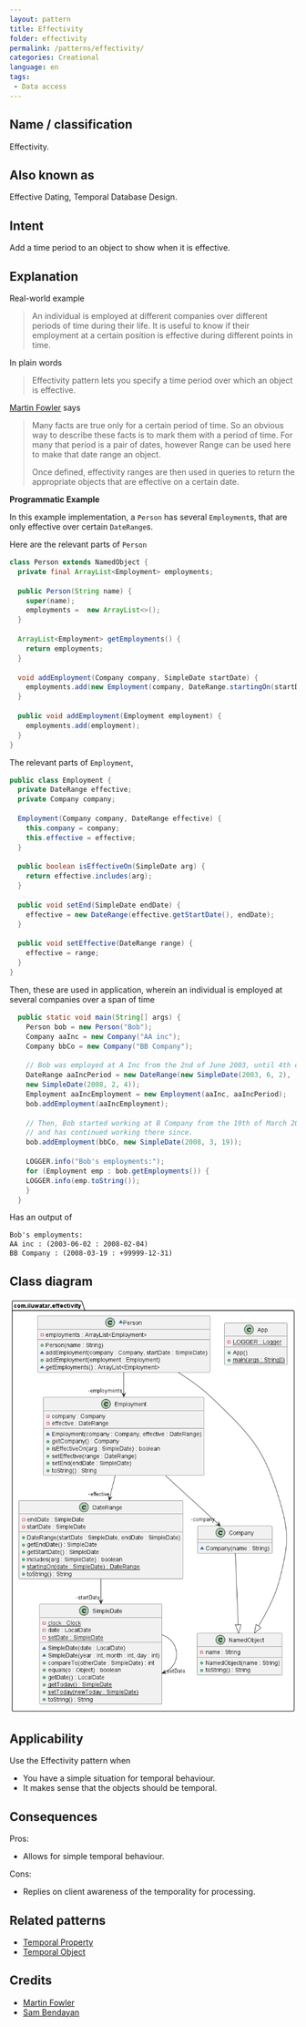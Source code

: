 ```yaml
--- 
layout: pattern
title: Effectivity
folder: effectivity
permalink: /patterns/effectivity/
categories: Creational
language: en 
tags:
 - Data access
---
```


## Name / classification

Effectivity.

## Also known as

Effective Dating, Temporal Database Design.

## Intent

Add a time period to an object to show when it is effective.

## Explanation

Real-world example

> An individual is employed at different companies over different periods of time during their 
> life. It is useful to know if their employment at a certain position is effective during 
> different points in time.

In plain words

> Effectivity pattern lets you specify a time period over which an object is effective.

[Martin Fowler](https://martinfowler.com/eaaDev/Effectivity.html) says
> Many facts are true only for a certain period of time. So an obvious way to describe these 
> facts is to mark them with a period of time. For many that period is a pair of dates, however 
> Range can be used here to make that date range an object.
>
>Once defined, effectivity ranges are then used in queries to return the appropriate objects 
> that are effective on a certain date.

**Programmatic Example**

In this example implementation, a `Person` has several `Employment`s, that are only effective over 
certain `DateRange`s. 

Here are the relevant parts of `Person`

```java
class Person extends NamedObject {
  private final ArrayList<Employment> employments;

  public Person(String name) {
    super(name);
    employments =  new ArrayList<>();
  }

  ArrayList<Employment> getEmployments() {
    return employments;
  }

  void addEmployment(Company company, SimpleDate startDate) {
    employments.add(new Employment(company, DateRange.startingOn(startDate)));
  }

  public void addEmployment(Employment employment) {
    employments.add(employment);
  }
}

```

The relevant parts of `Employment`,
```java
public class Employment {
  private DateRange effective;
  private Company company;

  Employment(Company company, DateRange effective) {
    this.company = company;
    this.effective = effective;
  }
  
  public boolean isEffectiveOn(SimpleDate arg) {
    return effective.includes(arg);
  }
  
  public void setEnd(SimpleDate endDate) {
    effective = new DateRange(effective.getStartDate(), endDate);
  }

  public void setEffective(DateRange range) {
    effective = range;
  }
}
```

Then, these are used in application, wherein an individual is employed at several companies over 
a span of time
```java
  public static void main(String[] args) {
    Person bob = new Person("Bob");
    Company aaInc = new Company("AA inc");
    Company bbCo = new Company("BB Company");

    // Bob was employed at A Inc from the 2nd of June 2003, until 4th of February 2008
    DateRange aaIncPeriod = new DateRange(new SimpleDate(2003, 6, 2),
    new SimpleDate(2008, 2, 4));
    Employment aaIncEmployment = new Employment(aaInc, aaIncPeriod);
    bob.addEmployment(aaIncEmployment);

    // Then, Bob started working at B Company from the 19th of March 2008,
    // and has continued working there since.
    bob.addEmployment(bbCo, new SimpleDate(2008, 3, 19));

    LOGGER.info("Bob's employments:");
    for (Employment emp : bob.getEmployments()) {
    LOGGER.info(emp.toString());
    }
  }
```

Has an output of 
```
Bob's employments:
AA inc : (2003-06-02 : 2008-02-04)
BB Company : (2008-03-19 : +99999-12-31)
```


## Class diagram

![alt text](./etc/effectivity.urm.png "Effectivity")

## Applicability

Use the Effectivity pattern when
* You have a simple situation for temporal behaviour.
* It makes sense that the objects should be temporal.

## Consequences

Pros:
* Allows for simple temporal behaviour.

Cons:
* Replies on client awareness of the temporality for processing.

## Related patterns

* [Temporal Property](https://martinfowler.com/eaaDev/TemporalProperty.html)
* [Temporal Object](https://martinfowler.com/eaaDev/TemporalObject.html)

## Credits

* [Martin Fowler](https://martinfowler.com/eaaDev/Effectivity.html)
* [Sam Bendayan](http://www.sqlservercentral.com/articles/Effective+Dating/67806/)
